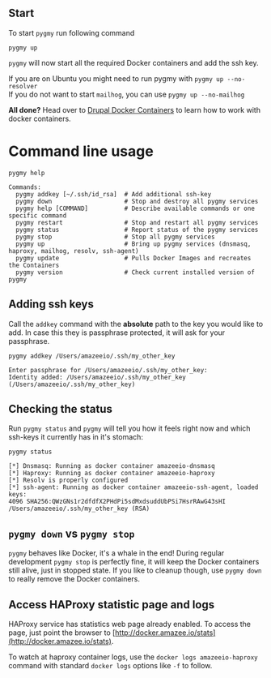 
## Start
To start `pygmy` run following command

    pygmy up

`pygmy` will now start all the required Docker containers and add the ssh key.

If you are on Ubuntu you might need to run pygmy with `pygmy up --no-resolver`  
If you do not want to start `mailhog`, you can use `pygmy up --no-mailhog`  

**All done?** Head over to [Drupal Docker Containers](./drupal_site_containers.md) to learn how to work with docker containers.

# Command line usage

```
pygmy help

Commands:
  pygmy addkey [~/.ssh/id_rsa]  # Add additional ssh-key
  pygmy down                    # Stop and destroy all pygmy services
  pygmy help [COMMAND]          # Describe available commands or one specific command
  pygmy restart                 # Stop and restart all pygmy services
  pygmy status                  # Report status of the pygmy services
  pygmy stop                    # Stop all pygmy services
  pygmy up                      # Bring up pygmy services (dnsmasq, haproxy, mailhog, resolv, ssh-agent)
  pygmy update                  # Pulls Docker Images and recreates the Containers
  pygmy version                 # Check current installed version of pygmy
```



## Adding ssh keys

Call the `addkey` command with the **absolute** path to the key you would like to add. In case this they is passphrase protected, it will ask for your passphrase.

    pygmy addkey /Users/amazeeio/.ssh/my_other_key

    Enter passphrase for /Users/amazeeio/.ssh/my_other_key:
    Identity added: /Users/amazeeio/.ssh/my_other_key (/Users/amazeeio/.ssh/my_other_key)

## Checking the status

Run `pygmy status` and `pygmy` will tell you how it feels right now and which ssh-keys it currently has in it's stomach:

    pygmy status

    [*] Dnsmasq: Running as docker container amazeeio-dnsmasq
    [*] Haproxy: Running as docker container amazeeio-haproxy
    [*] Resolv is properly configured
    [*] ssh-agent: Running as docker container amazeeio-ssh-agent, loaded keys:
    4096 SHA256:QWzGNs1r2dfdfX2PHdPi5sdMxdsuddUbPSi7HsrRAwG43sHI /Users/amazeeio/.ssh/my_other_key (RSA)


## `pygmy down` vs `pygmy stop`

`pygmy` behaves like Docker, it's a whale in the end!
During regular development `pygmy stop` is perfectly fine, it will keep the Docker containers still alive, just in stopped state.
If you like to cleanup though, use `pygmy down` to really remove the Docker containers.

## Access HAProxy statistic page and logs  

HAProxy service has statistics web page already enabled. To access the page, just point the browser to [http://docker.amazee.io/stats](http://docker.amazee.io/stats).  

To watch at haproxy container logs, use the `docker logs amazeeio-haproxy` command with standard `docker logs` options like `-f` to follow.
